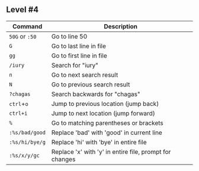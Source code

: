 ## Level #4

Command		| Description
---		| ---
`50G` or `:50`	| Go to line 50
`G`		| Go to last line in file
`gg`		| Go to first line in file
`/iury`		| Search for "iury"
`n`		| Go to next search result
`N`		| Go to previous search result
`?chagas`	| Search backwards for "chagas"
`ctrl`+`o`	| Jump to previous location (jump back)
`ctrl+i`	| Jump to next location (jump forward)
`%`		| Go to matching parentheses or brackets
`:%s/bad/good`	| Replace 'bad' with 'good' in current line
`:%s/hi/bye/g`	| Replace 'hi' with 'bye' in entire file
`:%s/x/y/gc`	| Replace 'x' with 'y' in entire file, prompt for changes
